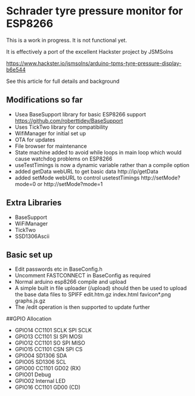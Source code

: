 # Schrader tyre pressure monitor for ESP8266
This is a work in progress. It is not functional yet.

It is effectively a port of the excellent Hackster project by JSMSolns

https://www.hackster.io/jsmsolns/arduino-tpms-tyre-pressure-display-b6e544

See this article for full details and background


## Modifications so far
- Usea BaseSupport library for basic ESP8266 support https://github.com/roberttidey/BaseSupport
- Uses TickTwo library for compatibility
- WifiManager for initial set up
- OTA for updates
- File browser for maintenance
- State machine added to avoid while loops in main loop which would cause watchdog problems on ESP8266
- useTestTimings is now a dynamic variable rather than a compile option
- added getData webURL to get basic data http://ip/getData
- added setMode webURL to control usetestTimings http://setMode?mode=0 or http://setMode?mode=1
	
## Extra Libraries
- BaseSupport
- WiFiManager
- TickTwo
- SSD1306Ascii

## Basic set up
- Edit passwords etc in BaseConfig.h
- Uncomment FASTCONNECT in BaseConfig as required
- Normal arduino esp8266 compile and upload
- A simple built in file uploader (/upload) should then be used to upload the base data files to SPIFF
  edit.htm.gz
  index.html
  favicon*.png
  graphs.js.gz
- The /edit operation is then supported to update further
	
##GPIO Allocation
- GPIO14 CC1101 SCLK SPI SCLK
- GPIO13 CC1101 SI   SPI MOSI
- GPIO12 CC1101 SO   SPI MISO
- GPIO15 CC1101 CSN  SPI CS
- GPIO04 SD1306 SDA
- GPIO05 SD1306 SCL
- GPIO00 CC1101 GD02 (RX)
- GPIO01 Debug
- GPIO02 Internal LED
- GPIO16 CC1101 GD00 (CD)
